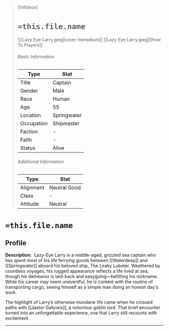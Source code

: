 > [!infobox]
> # `=this.file.name`
> ![[Lazy Eye Larry.jpeg|cover hsmedium]]
> [[Lazy Eye Larry.jpeg|Show To Players]]
> ###### Basic Information
> Type |  Stat |
> ---|---|
> Title | Captain |
> Gender | Male |
> Race | Human |
> Age | 55 |
> Location | Springwater |
> Occupation | Shipmaster |
> Faction | - |
> Faith | - |
> Status | Alive |
> ###### Additional Information
> Type |  Stat |
> ---|---|
> Alignment | Neutral Good |
> Class | - |
> Attitude | Neutral |

# `=this.file.name`
## Profile

**Description:** 
Lazy-Eye Larry is a middle-aged, grizzled sea captain who has spent most of his life ferrying goods between [[Waterdeep]] and [[Springwater]] aboard his beloved ship, The Leaky Lobster. Weathered by countless voyages, his rugged appearance reflects a life lived at sea, though his demeanor is laid-back and easygoing—befitting his nickname. While his career may seem uneventful, he is content with the routine of transporting cargo, seeing himself as a simple man doing an honest day's work.

The highlight of Larry’s otherwise mundane life came when he crossed paths with [[Jastor Gallywix]], a notorious goblin lord. That brief encounter turned into an unforgettable experience, one that Larry still recounts with excitement.

---